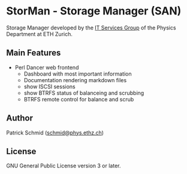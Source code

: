 StorMan - Storage Manager (SAN)
=================================

Storage Manager developed by the [IT Services Group](http://isg.phys.ethz.ch) of the Physics Department at ETH Zurich.


Main Features
---------------

  * Perl Dancer web frontend
    * Dashboard with most important information
    * Documentation rendering markdown files
    * show ISCSI sessions
    * show BTRFS status of balanceing and scrubbing
    * BTRFS remote control for balance and scrub


Author
------

Patrick Schmid (schmid@phys.ethz.ch)


License
---------

GNU General Public License version 3 or later.
